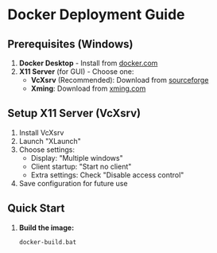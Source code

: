 # Docker Deployment Guide

## Prerequisites (Windows)

1. **Docker Desktop** - Install from [docker.com](https://www.docker.com/products/docker-desktop)
2. **X11 Server** (for GUI) - Choose one:
   - **VcXsrv** (Recommended): Download from [sourceforge](https://sourceforge.net/projects/vcxsrv/)
   - **Xming**: Download from [xming.com](http://www.straightrunning.com/XmingNotes/)

## Setup X11 Server (VcXsrv)

1. Install VcXsrv
2. Launch "XLaunch"
3. Choose settings:
   - Display: "Multiple windows"
   - Client startup: "Start no client"
   - Extra settings: Check "Disable access control"
4. Save configuration for future use

## Quick Start

1. **Build the image:**
   ```cmd
   docker-build.bat